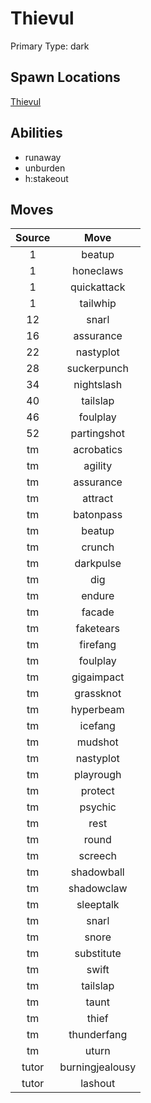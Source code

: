 # Thievul  
Primary Type: dark  
  
## Spawn Locations  
[Thievul](/data/spawn_presets/thievul.md)  
  
## Abilities  
  * runaway
  * unburden
  * h:stakeout
  
  
## Moves  
  
| Source | Move |  
|:---:|:---:|  
| 1 | beatup |  
| 1 | honeclaws |  
| 1 | quickattack |  
| 1 | tailwhip |  
| 12 | snarl |  
| 16 | assurance |  
| 22 | nastyplot |  
| 28 | suckerpunch |  
| 34 | nightslash |  
| 40 | tailslap |  
| 46 | foulplay |  
| 52 | partingshot |  
| tm | acrobatics |  
| tm | agility |  
| tm | assurance |  
| tm | attract |  
| tm | batonpass |  
| tm | beatup |  
| tm | crunch |  
| tm | darkpulse |  
| tm | dig |  
| tm | endure |  
| tm | facade |  
| tm | faketears |  
| tm | firefang |  
| tm | foulplay |  
| tm | gigaimpact |  
| tm | grassknot |  
| tm | hyperbeam |  
| tm | icefang |  
| tm | mudshot |  
| tm | nastyplot |  
| tm | playrough |  
| tm | protect |  
| tm | psychic |  
| tm | rest |  
| tm | round |  
| tm | screech |  
| tm | shadowball |  
| tm | shadowclaw |  
| tm | sleeptalk |  
| tm | snarl |  
| tm | snore |  
| tm | substitute |  
| tm | swift |  
| tm | tailslap |  
| tm | taunt |  
| tm | thief |  
| tm | thunderfang |  
| tm | uturn |  
| tutor | burningjealousy |  
| tutor | lashout |  
  
